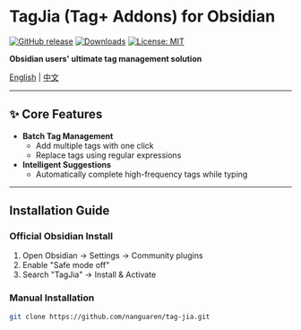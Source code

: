 # TagJia (Tag+ Addons) for Obsidian

[![GitHub release](https://img.shields.io/github/v/release/nanguaren/tag-jia?style=flat-square)](https://github.com/nanguaren/tag-jia/releases) 
[![Downloads](https://img.shields.io/github/downloads/nanguaren/tag-jia/total?color=blue&style=flat-square)](https://github.com/nanguaren/tag-jia/releases) 
[![License: MIT](https://img.shields.io/badge/License-MIT-blueviolet.svg?style=flat-square)](https://opensource.org/licenses/MIT)

**Obsidian users' ultimate tag management solution**

[English](README.md) | [中文](README.zh.md)

---

## ✨ Core Features

- **Batch Tag Management**
  - Add multiple tags with one click
  - Replace tags using regular expressions
- **Intelligent Suggestions**
  - Automatically complete high-frequency tags while typing
  


---

## Installation Guide

### Official Obsidian Install
1. Open Obsidian → Settings → Community plugins
2. Enable "Safe mode off"
3. Search "TagJia" → Install & Activate

### Manual Installation
```bash
git clone https://github.com/nanguaren/tag-jia.git
